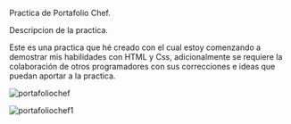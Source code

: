 Practica de Portafolio Chef.

Descripcion de la practica.

Este es una practica que hé creado con el cual estoy comenzando a demostrar mis habilidades con HTML y Css, adicionalmente se requiere la colaboración de otros programadores con sus correcciones e ideas que puedan aportar a la practica.

![portafoliochef](https://user-images.githubusercontent.com/39774884/64911859-fdcdd480-d6f4-11e9-99e0-1797a3782642.png)

![portafoliochef1](https://user-images.githubusercontent.com/39774884/64911866-0de5b400-d6f5-11e9-8a82-47002dfcd2fa.png)

